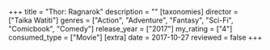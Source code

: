 +++
title = "Thor: Ragnarok"
description = ""
[taxonomies]
director = ["Taika Watiti"] 
genres = ["Action", "Adventure", "Fantasy", "Sci-Fi", "Comicbook", "Comedy"]
release_year = ["2017"]
my_rating = ["4"]
consumed_type = ["Movie"]
[extra]
date = 2017-10-27
reviewed = false
+++
